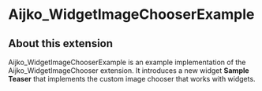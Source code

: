 Aijko_WidgetImageChooserExample
========================

## About this extension

Aijko_WidgetImageChooserExample is an example implementation of the Aijko_WidgetImageChooser extension. It introduces a
new widget **Sample Teaser** that implements the custom image chooser that works with widgets.